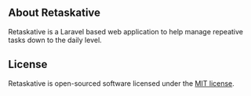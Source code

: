 ## About Retaskative

Retaskative is a Laravel based web application to help manage repeative tasks down to the daily level.

## License

Retaskative is open-sourced software licensed under the [MIT license](https://opensource.org/licenses/MIT).
